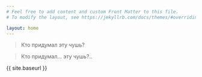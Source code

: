 ```yaml
---
# Feel free to add content and custom Front Matter to this file.
# To modify the layout, see https://jekyllrb.com/docs/themes/#overriding-theme-defaults

layout: home
---
```


> Кто придумал эту чушь?

> Кто придумал... эту чушь?..  

{{ site.baseurl }}
